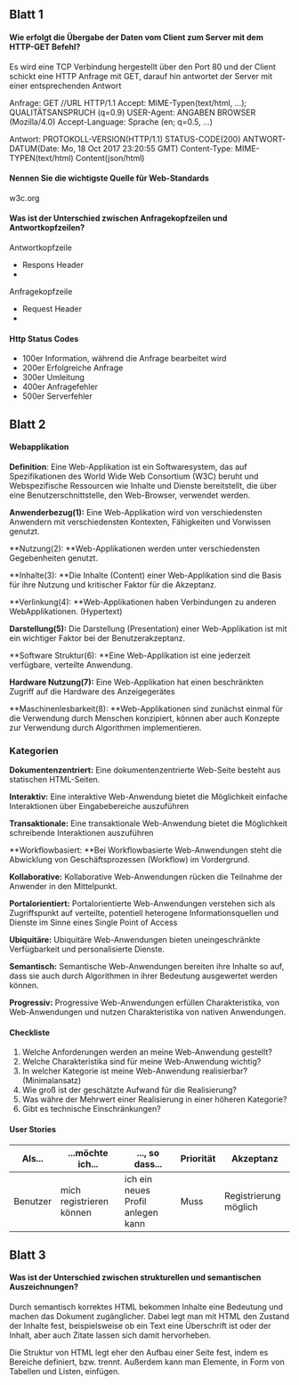 ## Blatt 1

#### Wie erfolgt die Übergabe der Daten vom Client zum Server mit dem HTTP-GET Befehl?

Es wird eine TCP Verbindung hergestellt über den Port 80 und der Client schickt eine HTTP Anfrage mit GET, darauf hin antwortet der Server mit einer entsprechenden Antwort

Anfrage:
GET //URL HTTP/1.1
Accept: MIME-Typen(text/html, ...); QUALITÄTSANSPRUCH (q=0.9)
USER-Agent: ANGABEN BROWSER (Mozilla/4.0)
Accept-Language: Sprache (en; q=0.5, ...)

Antwort:
PROTOKOLL-VERSION(HTTP/1.1) STATUS-CODE(200)
ANTWORT-DATUM(Date: Mo, 18 Oct 2017 23:20:55 GMT)
Content-Type: MIME-TYPEN(text/html)
Content(json/html)

#### Nennen Sie die wichtigste Quelle für Web-Standards

w3c.org

#### Was ist der Unterschied zwischen Anfragekopfzeilen und Antwortkopfzeilen?

Antwortkopfzeile 

* Respons Header
* 

Anfragekopfzeile

* Request Header
* 

#### Http Status Codes

* 100er Information, während die Anfrage bearbeitet wird
* 200er Erfolgreiche Anfrage
* 300er Umleitung
* 400er Anfragefehler
* 500er Serverfehler

## Blatt 2

#### Webapplikation

**Definition**: Eine Web-Applikation ist ein Softwaresystem, das auf Spezifikationen des World Wide Web Consortium (W3C) beruht und Webspezifische Ressourcen wie Inhalte und Dienste bereitstellt, die über eine Benutzerschnittstelle, den Web-Browser, verwendet werden. 

**Anwenderbezug(1):** Eine Web-Applikation wird von verschiedensten Anwendern mit verschiedensten Kontexten, Fähigkeiten und Vorwissen genutzt. 

**Nutzung(2): **Web-Applikationen werden unter verschiedensten Gegebenheiten genutzt. 

**Inhalte(3): **Die Inhalte (Content) einer Web-Applikation sind die Basis für ihre Nutzung und kritischer Faktor für die Akzeptanz. 

**Verlinkung(4): **Web-Applikationen haben Verbindungen zu anderen WebApplikationen. (Hypertext) 

**Darstellung(5):** Die Darstellung (Presentation) einer Web-Applikation ist mit ein wichtiger Faktor bei der Benutzerakzeptanz. 

**Software Struktur(6): **Eine Web-Applikation ist eine jederzeit verfügbare, verteilte Anwendung. 

**Hardware Nutzung(7):** Eine Web-Applikation hat einen beschränkten Zugriff auf die Hardware des Anzeigegerätes 

**Maschinenlesbarkeit(8): **Web-Applikationen sind zunächst einmal für die Verwendung durch Menschen konzipiert, können aber auch Konzepte zur Verwendung durch Algorithmen implementieren. 

### Kategorien

**Dokumentenzentriert:** Eine dokumentenzentrierte Web-Seite besteht aus statischen HTML-Seiten. 

**Interaktiv:** Eine interaktive Web-Anwendung bietet die Möglichkeit einfache Interaktionen über Eingabebereiche auszuführen 

**Transaktionale:** Eine transaktionale Web-Anwendung bietet die Möglichkeit schreibende Interaktionen auszuführen 

**Workflowbasiert: **Bei Workflowbasierte Web-Anwendungen steht die Abwicklung von Geschäftsprozessen (Workflow) im Vordergrund. 

**Kollaborative:** Kollaborative Web-Anwendungen rücken die Teilnahme der Anwender in den Mittelpunkt. 

**Portalorientiert:** Portalorientierte Web-Anwendungen verstehen sich als Zugriffspunkt auf verteilte, potentiell heterogene Informationsquellen und Dienste im Sinne eines Single Point of Access 

**Ubiquitäre:** Ubiquitäre Web-Anwendungen bieten uneingeschränkte Verfügbarkeit und personalisierte Dienste. 

**Semantisch:** Semantische Web-Anwendungen bereiten ihre Inhalte so auf, dass sie auch durch Algorithmen in ihrer Bedeutung ausgewertet werden können. 

**Progressiv:** Progressive Web-Anwendungen erfüllen Charakteristika, von Web-Anwendungen und nutzen Charakteristika von nativen Anwendungen. 

#### Checkliste

1. Welche Anforderungen werden an meine Web-Anwendung gestellt?
2. Welche Charakteristika sind für meine Web-Anwendung wichtig?
3. In welcher Kategorie ist meine Web-Anwendung realisierbar? (Minimalansatz)
4. Wie groß ist der geschätzte Aufwand für die Realisierung?
5. Was währe der Mehrwert einer Realisierung in einer höheren Kategorie?
6. Gibt es technische Einschränkungen? 

#### User Stories

| Als...   | ...möchte ich...         | ..., so dass...                   | Priorität | Akzeptanz             |
| -------- | ------------------------ | --------------------------------- | --------- | --------------------- |
| Benutzer | mich registrieren können | ich ein neues Profil anlegen kann | Muss      | Registrierung möglich |



## Blatt 3

####  Was ist der Unterschied zwischen strukturellen und semantischen Auszeichnungen? 

Durch semantisch korrektes HTML bekommen Inhalte eine Bedeutung und machen das Dokument zugänglicher. Dabei legt man mit HTML den Zustand der Inhalte fest, beispielsweise ob ein Text eine Überschrift ist oder der Inhalt,  aber auch Zitate lassen sich damit hervorheben.

Die Struktur von HTML legt eher den Aufbau einer Seite fest, indem es Bereiche definiert, bzw. trennt. Außerdem kann man Elemente, in Form von Tabellen und Listen, einfügen.

